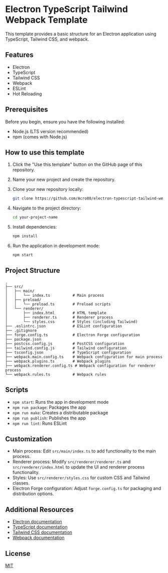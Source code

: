 # Electron TypeScript Tailwind Webpack Template

This template provides a basic structure for an Electron application using TypeScript, Tailwind CSS, and webpack.

## Features

- Electron
- TypeScript
- Tailwind CSS
- Webpack
- ESLint
- Hot Reloading

## Prerequisites

Before you begin, ensure you have the following installed:

- Node.js (LTS version recommended)
- npm (comes with Node.js)

## How to use this template

1. Click the "Use this template" button on the GitHub page of this repository.
2. Name your new project and create the repository.
3. Clone your new repository locally:

    ```bash
    git clone https://github.com/Acro88/electron-typescript-tailwind-webpack-template.git
    ```

4. Navigate to the project directory:

    ```bash
    cd your-project-name
    ```

5. Install dependencies:

    ```bash
    npm install
    ```

6. Run the application in development mode:

    ```bash
    npm start
    ```

## Project Structure

```text
.
├── src/
│   ├── main/
│   │   └── index.ts          # Main process
│   ├── preload/
│   │   └── preload.ts        # Preload scripts
│   └── renderer/
│       ├── index.html        # HTML template
│       ├── renderer.ts       # Renderer process
│       └── styles.css        # Styles (including Tailwind)
├── .eslintrc.json            # ESLint configuration
├── .gitignore
├── forge.config.ts           # Electron Forge configuration
├── package.json
├── postcss.config.js         # PostCSS configuration
├── tailwind.config.js        # Tailwind configuration
├── tsconfig.json             # TypeScript configuration
├── webpack.main.config.ts    # Webpack configuration for main process
├── webpack.plugins.ts        # Webpack plugins
├── webpack.renderer.config.ts # Webpack configuration for renderer process
└── webpack.rules.ts          # Webpack rules
```

## Scripts

- `npm start`: Runs the app in development mode
- `npm run package`: Packages the app
- `npm run make`: Creates a distributable package
- `npm run publish`: Publishes the app
- `npm run lint`: Runs ESLint

## Customization

- Main process: Edit `src/main/index.ts` to add functionality to the main process.
- Renderer process: Modify `src/renderer/renderer.ts` and `src/renderer/index.html` to update the UI and renderer process functionality.
- Styles: Use `src/renderer/styles.css` for custom CSS and Tailwind classes.
- Electron Forge configuration: Adjust `forge.config.ts` for packaging and distribution options.

## Additional Resources

- [Electron documentation](https://www.electronjs.org/docs)
- [TypeScript documentation](https://www.typescriptlang.org/docs/)
- [Tailwind CSS documentation](https://tailwindcss.com/docs)
- [Webpack documentation](https://webpack.js.org/concepts/)

## License

[MIT](LICENSE)
